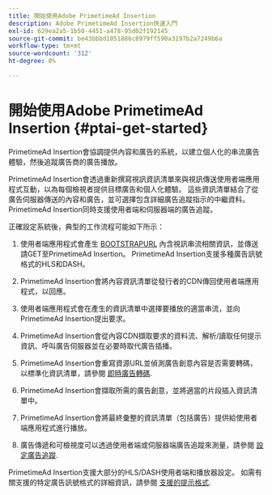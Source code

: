 ```yaml
---
title: 開始使用Adobe PrimetimeAd Insertion
description: Adobe PrimetimeAd Insertion快速入門
exl-id: 629ea2a5-1b50-4451-a478-95d02f192145
source-git-commit: be43bbbd1051886c8979ff590a3197b2a7249b6a
workflow-type: tm+mt
source-wordcount: '312'
ht-degree: 0%

---
```


# 開始使用Adobe PrimetimeAd Insertion {#ptai-get-started}

PrimetimeAd Insertion會協調提供內容和廣告的系統，以建立個人化的串流廣告體驗，然後追蹤廣告商的廣告播放。

PrimetimeAd Insertion會透過重新撰寫視訊資訊清單來與視訊傳送使用者端應用程式互動，以為每個檢視者提供目標廣告和個人化體驗。 這些資訊清單結合了從廣告伺服器傳送的內容和廣告，並可選擇包含詳細廣告追蹤指示的中繼資料。 PrimetimeAd Insertion同時支援使用者端和伺服器端的廣告追蹤。

正確設定系統後，典型的工作流程可能如下所示：

1. 使用者端應用程式會產生 [BOOTSTRAPURL](/help/primetime-ad-insertion/technical-reference/bootstrap-api.md) 內含視訊串流相關資訊，並傳送請GET至PrimetimeAd Insertion。  PrimetimeAd Insertion支援多種廣告訊號格式的HLS和DASH。

1. PrimetimeAd Insertion會將內容資訊清單從發行者的CDN傳回使用者端應用程式，以回應。

1. 使用者端應用程式會在產生的資訊清單中選擇要播放的適當串流，並向PrimetimeAd Insertion提出要求。

1. PrimetimeAd Insertion會從內容CDN擷取要求的資料流、解析/讀取任何提示資訊、呼叫廣告伺服器並在必要時取代廣告插播。

1. PrimetimeAd Insertion會重寫資源URL並偵測廣告創意內容是否需要轉碼，以標準化資訊清單，請參閱 [即時廣告轉碼](/help/primetime-ad-insertion/just-in-time-transcoding/jit-transcoding-overview.md).

1. PrimetimeAd Insertion會擷取所需的廣告創意，並將適當的片段插入資訊清單中。

1. PrimetimeAd Insertion會將最終彙整的資訊清單（包括廣告）提供給使用者端應用程式進行播放。

1. 廣告傳遞和可檢視度可以透過使用者端或伺服器端廣告追蹤來測量，請參閱 [設定廣告追蹤](/help/primetime-ad-insertion/getting-started/set-up-ad-tracking.md).

PrimetimeAd Insertion支援大部分的HLS/DASH使用者端和播放器設定。 如需有關支援的特定廣告訊號格式的詳細資訊，請參閱 [支援的提示格式](/help/primetime-ad-insertion/getting-started/ad-insertion-live-linear-stream.md).
